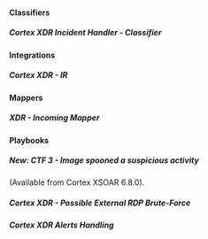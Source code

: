 
#### Classifiers

##### Cortex XDR Incident Handler - Classifier


#### Integrations

##### Cortex XDR - IR

#### Mappers

##### XDR - Incoming Mapper


#### Playbooks

##### New: CTF 3 - Image spooned a suspicious activity

 (Available from Cortex XSOAR 6.8.0).
##### Cortex XDR - Possible External RDP Brute-Force


##### Cortex XDR Alerts Handling

